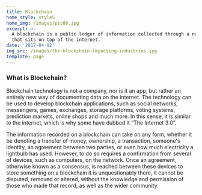 ```yaml
---
title: Blockchain
home_style: style5
home_img: /images/pic06.jpg
excerpt: >-
  A blockchain is a public ledger of information collected through a network
  that sits on top of the internet.
date: '2017-04-02'
img_src: /images/the-blockchain-impacting-industries.jpg
template: page
---
```

### What is Blockchain?

Blockchain technology is not a company, nor is it an app, but rather an entirely new way of documenting data on the internet. The technology can be used to develop blockchain applications, such as social networks, messengers, games, exchanges, storage platforms, voting systems, prediction markets, online shops and much more. In this sense, it is similar to the internet, which is why some have dubbed it “The Internet 3.0”.

The information recorded on a blockchain can take on any form, whether it be denoting a transfer of money, ownership, a transaction, someone's identity, an agreement between two parties, or even how much electricity a lightbulb has used. However, to do so requires a confirmation from several of devices, such as computers, on the network. Once an agreement, otherwise known as a consensus, is reached between these devices to store something on a blockchain it is unquestionably there, it cannot be disputed, removed or altered, without the knowledge and permission of those who made that record, as well as the wider community.
